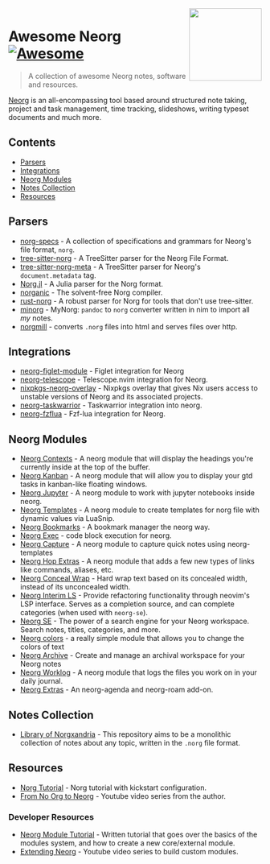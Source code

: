 <!-- lint ignore awesome-git-repo-age -->

<img src="https://github.com/nvim-neorg/neorg/raw/main/res/neorg.svg" align="right" width="144" />

# Awesome Neorg [![Awesome](https://cdn.rawgit.com/sindresorhus/awesome/d7305f38d29fed78fa85652e3a63e154dd8e8829/media/badge.svg)](https://github.com/sindresorhus/awesome)

> A collection of awesome Neorg notes, software and resources.

[Neorg](https://github.com/nvim-neorg/neorg) is an all-encompassing tool based around structured
note taking, project and task management, time tracking, slideshows, writing typeset documents and
much more.

## Contents

- [Parsers](#parsers)
- [Integrations](#integrations)
- [Neorg Modules](#neorg-modules)
- [Notes Collection](#notes-collection)
- [Resources](#resources)

## Parsers

- [norg-specs](https://github.com/nvim-neorg/norg-specs) - A collection of specifications and grammars for Neorg's file format, `norg`.
- [tree-sitter-norg](https://github.com/nvim-neorg/tree-sitter-norg) - A TreeSitter parser for the Neorg File Format.
- [tree-sitter-norg-meta](https://github.com/nvim-neorg/tree-sitter-norg-meta) - A TreeSitter parser for Neorg's `document.metadata` tag.
- [Norg.jl](https://github.com/Klafyvel/Norg.jl/) - A Julia parser for the Norg format.
- [norganic](https://github.com/Klafyvel/norganic/) - The solvent-free Norg compiler.
- [rust-norg](https://github.com/nvim-neorg/rust-norg) - A robust parser for Norg for tools that don't use tree-sitter.
- [minorg](https://github.com/pysan3/minorg) - MyNorg: `pandoc` to `norg` converter written in nim to import all *my* notes.
- [norgmill](https://github.com/hardfau1t/norgmill) - converts `.norg` files into html and serves files over http.

## Integrations
- [neorg-figlet-module](https://github.com/madskjeldgaard/neorg-figlet-module) - Figlet integration for Neorg
- [neorg-telescope](https://github.com/nvim-neorg/neorg-telescope) - Telescope.nvim integration for Neorg.
- [nixpkgs-neorg-overlay](https://github.com/nvim-neorg/nixpkgs-neorg-overlay) - Nixpkgs overlay that gives Nix users access to unstable versions of Neorg and its associated projects.
- [neorg-taskwarrior](https://github.com/skbolton/neorg-taskwarrior) - Taskwarrior integration into neorg.
- [neorg-fzflua](https://github.com/kev-cao/neorg-fzflua) - Fzf-lua integration for Neorg.

## Neorg Modules

- [Neorg Contexts](https://github.com/max397574/neorg-contexts) - A neorg module that will display the headings you're currently inside at the top of the buffer.
- [Neorg Kanban](https://github.com/max397574/neorg-kanban) - A neorg module that will allow you to display your gtd tasks in kanban-like floating windows.
- [Neorg Jupyter](https://github.com/tamton-aquib/neorg-jupyter) - A neorg module to work with jupyter notebooks inside neorg.
- [Neorg Templates](https://github.com/pysan3/neorg-templates) - A neorg module to create templates for norg file with dynamic values via LuaSnip.
- [Neorg Bookmarks](https://github.com/simonhughxyz/neorg-bookmark) - A bookmark manager the neorg way.
- [Neorg Exec](https://github.com/laher/neorg-exec) - code block execution for neorg.
- [Neorg Capture](https://github.com/pritchett/neorg-capture) - A neorg module to capture quick notes using neorg-templates
- [Neorg Hop Extras](https://github.com/phenax/neorg-hop-extras) - A neorg module that adds a few new types of links like commands, aliases, etc.
- [Neorg Conceal Wrap](https://github.com/benlubas/neorg-conceal-wrap) - Hard wrap text based on its concealed width, instead of its unconcealed width.
- [Neorg Interim LS](https://github.com/benlubas/neorg-interim-ls) - Provide refactoring functionality through neovim's LSP interface. Serves as a completion source, and can complete categories (when used with `neorg-se`).
- [Neorg SE](https://github.com/benlubas/neorg-se) - The power of a search engine for your Neorg workspace. Search notes, titles, categories, and more.
- [Neorg colors](https://github.com/opipoy/neorg-colors) - a really simple module that allows you to change the colors of text
- [Neorg Archive](https://github.com/bottd/neorg-archive) - Create and manage an archival workspace for your Neorg notes
- [Neorg Worklog](https://github.com/bottd/neorg-worklog) - A neorg module that logs the files you work on in your daily journal.
- [Neorg Extras](https://github.com/juniorsundar/neorg-extras) - An neorg-agenda and neorg-roam add-on.

## Notes Collection

- [Library of Norgxandria](https://github.com/nvim-neorg/library-of-norgxandria) - This repository aims to be a monolithic collection of notes about any topic, written in the `.norg` file format.

## Resources

- [Norg Tutorial](https://github.com/pysan3/Norg-Tutorial) - Norg tutorial with kickstart configuration.
- [From No Org to Neorg](https://www.youtube.com/playlist?list=PLx2ksyallYzVI8CN1JMXhEf62j2AijeDa) - Youtube video series from the author.

### Developer Resources

- [Neorg Module Tutorial](https://github.com/benlubas/neorg-module-tutorial) - Written tutorial that goes over the basics of the modules system, and how to create a new core/external module.
- [Extending Neorg](https://www.youtube.com/playlist?list=PLxpY86LRR3B0rtOBjXAsq1XnsOt4m4owu) - Youtube video series to build custom modules.
